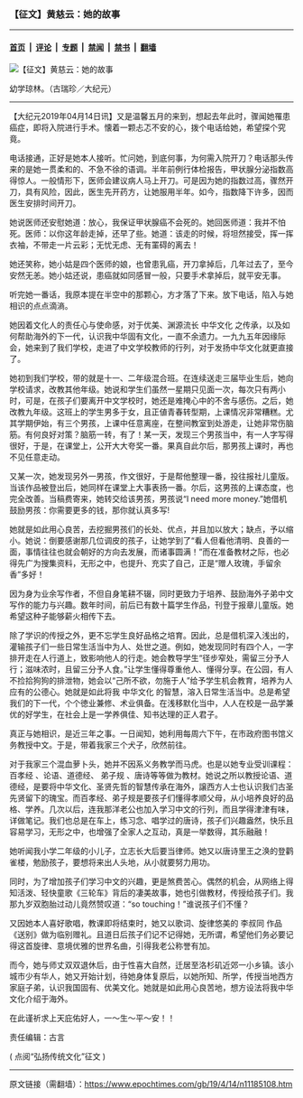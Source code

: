 ### 【征文】黄慈云：她的故事

---

#### [首页](../../../..?n11185108) &nbsp;|&nbsp; [评论](../../../../../epoch-comment?n11185108) &nbsp;|&nbsp; [专题](../../../../../epoch-special?n11185108) &nbsp;|&nbsp; [禁闻](../../../../../epoch-news?n11185108) &nbsp;|&nbsp; [禁书](../../../../../books?n11185108) &nbsp;|&nbsp; [翻墙](https://github.com/gfw-breaker/nogfw/blob/master/README.md?n11185108)


<div><img alt="【征文】黄慈云：她的故事" class="attachment-djy_600_400 size-djy_600_400 wp-post-image" src="https://i.epochtimes.com/assets/uploads/2019/04/1812312235052357-600x400.jpg"/>
<div class="caption">
 <p>
  幼学琼林。（古瑞珍／大纪元）
 </p>
</div></div><hr/><div class="post_content" id="artbody" itemprop="articleBody">
 <!-- article content begin -->
 <p>
  【大纪元2019年04月14日讯】又是温馨五月的来到，想起去年此时，骤闻她罹患癌症，即将入院进行手术。懐着一颗忐忑不安的心，拨个电话给她，希望探个究竟。
 </p>
 <p>
  电话接通，正好是她本人接听。忙问她，到底何事，为何需入院开刀？电话那头传来的是她一贯柔和的、不急不徐的语调。半年前例行体检报告，甲状腺分泌指数高得惊人。一般情形下，医师会建议病人马上开刀。可是因为她的指数过高，骤然开刀，具有风险，因此，医生先开药方，让她服用半年。如今，指数降下许多，因而医生安排时间开刀。
 </p>
 <p>
  她说医师还安慰她道：放心，我保证甲状腺癌不会死的。她回医师道：我并不怕死。医师：以你这年龄走掉，还早了些。她道：该走的时候，将坦然接受，挥一挥衣袖，不带走一片云彩；无忧无虑、无有罣碍的离去！
 </p>
 <p>
  她还笑称，她小姑是四个医师的娘，也曾患乳癌，开刀拿掉后，几年过去了，至今安然无恙。她小姑还说，患癌就如同感冒一般，只要手术拿掉后，就平安无事。
 </p>
 <p>
  听完她一番话，我原本提在半空中的那颗心，方才落了下来。放下电话，陷入与她相识的点点滴滳。
 </p>
 <p>
  她因着文化人的责任心与使命感，对于优美、渊源流长
  <ok href="https://www.epochtimes.com/gb/tag/%E4%B8%AD%E5%8D%8E%E6%96%87%E5%8C%96.html">
   中华文化
  </ok>
  之传承，以及如何帮助海外的下一代，认识我中华固有文化，一直不余遗力。一九九五年因缘际会，她来到了我们学校，走进了中文学校教师的行列，对于发扬中华文化就更直接了。
 </p>
 <p>
  她初到我们学校，带的就是十一、二年级混合班。在连续送走三届毕业生后，她向学校请求，改教其他年级。她说和学生们虽然一星期只见面一次，每次只有两小时，可是，在孩子们要离开中文学校时，她还是难掩心中的不舍与感伤。之后，她改教九年级。这班上的学生男多于女，且正値青春转型期，上课情况非常糟糕。尤其学期伊始，有三个男孩，上课中任意离座，在整间教室到处游走，让她非常伤脑筋。有何良好对策？脑筋一转，有了！某一天，发现三个男孩当中，有一人字写得很好，于是，在课堂上，公开大大夸奖一番。果真自此尔后，那男孩上课时，再也不见任意走动。
 </p>
 <p>
  又某一次，她发现另外一男孩，作文很好，于是帮他整理一番，投往报社儿童版。当该作品被登出后，她同样在课堂上大事表扬一番。尔后，这男孩的上课态度，也完全改善。当稿费寄来，她转交给该男孩，男孩说“I need more money.”她借机鼓励男孩：你需要更多的钱，那你就认真多写!
 </p>
 <p>
  她就是如此用心良苦，去挖掘男孩们的长处、优点，并且加以放大；缺点，予以缩小。她说：倒要感谢那几位调皮的孩子，让她学到了“看人但看他清明、良善的一面，事情往往也就会朝好的方向去发展，而诸事圆满！”而在准备教材之际，也必得先广为搜集资料，无形之中，也提升、充实了自己，正是“赠人玫瑰，手留余香”多好！
 </p>
 <p>
  因为身为业余写作者，不但自身笔耕不辍，同时更致力于培养、鼓励海外子弟中文写作的能力与兴趣。数年时间，前后已有数十篇学生作品，刊登于报章儿童版。她希望这种子能够薪火相传下去。
 </p>
 <p>
  除了学识的传授之外，更不忘学生良好品格之培育。因此，总是借机深入浅出的，灌输孩子们一些日常生活当中为人、处世之道。例如，她发现同时有四个人，一字排开走在人行道上，致影响他人的行走。她会教导学生“径步窄处，需留三分予人行；滋味浓时，且留三分予人食。”让学生懂得尊重他人、懂得分享。在公园，有人不捡拾狗狗的排泄物，她会以“己所不欲，勿施于人”给予学生机会教育，培养为人应有的公德心。她就是如此将我
  <ok href="https://www.epochtimes.com/gb/tag/%E4%B8%AD%E5%8D%8E%E6%96%87%E5%8C%96.html">
   中华文化
  </ok>
  的智慧，溶入日常生活当中。总是希望我们的下一代，个个徳业兼修、术业俱备。在浅移默化当中，人人在校是一品学兼优的好学生，在社会上是一学养俱佳、知书达理的正人君子。
 </p>
 <p>
  真正与她相识，是近三年之事。一日闻知，她利用每周六下午，在市政府图书馆义务教授中文。于是，带着我家三个犬子，欣然前往。
 </p>
 <p>
  对于我家三个混血萝卜头，她并不因系义务教学而马虎。也是以她专业受训课程：
  <ok href="https://www.epochtimes.com/gb/tag/%E7%99%BE%E5%AD%9D%E7%BB%8F.html">
   百孝经
  </ok>
  、论语、道德经、
  <ok href="https://www.epochtimes.com/gb/tag/%E5%BC%9F%E5%AD%90%E8%A7%84.html">
   弟子规
  </ok>
  、唐诗等等做为教材。她说之所以教授论语、道德经，是要将中华文化、圣贤先哲的智慧传承在海外，譲西方人士也认识我们古圣先贤留下的瑰宝。而百孝经、弟子规是要孩子们懂得孝顺父母，从小培养良好的品格、学养。几次以后，连我那洋老公也加入学习中文的行列，而且学得津津有味，详做笔记。我们也总是在车上，练习念、唱学过的唐诗，孩子们兴趣盎然，快乐且容易学习，无形之中，也增强了全家人之互动，真是一举数得，其乐融融！
 </p>
 <p>
  她听闻我小学二年级的小儿子，立志长大后要当律师。她又以唐诗里王之涣的登鹳雀楼，勉励孩子，要想将来出人头地，从小就要努力用功。
 </p>
 <p>
  同时，为了增加孩子们学习中文的兴趣，更是煞费苦心。偶然的机会，从网络上得知活泼、轻快童歌《三轮车》背后的凄美故事，她也引做教材，传授给孩子们。我那九岁双胞胎过动儿竟然赞叹道：“so touching！”谁说孩子们不懂？
 </p>
 <p>
  又因她本人喜好歌唱，教课即将结束时，她又以歌词、旋律悠美的
  <ok href="https://www.epochtimes.com/gb/tag/%E6%9D%8E%E5%8F%94%E5%90%8C.html">
   李叔同
  </ok>
  作品《送别》做为临别赠礼。且道日后孩子们记不记得她，无所谓，希望他们务必要记得这首旋律、意境优雅的世界名曲，引得我老公称誉有加。
 </p>
 <p>
  而今，她与师丈双双退休后，由于性喜大自然，迁居至洛杉矶近郊一小乡镇。该小城市少有华人，她又开始计划，待她身体复原后，以她所知、所学，传授当地西方家庭子弟，认识我国固有、优美文化。她就是如此用心良苦地，想方设法将我中华文化介绍于海外。
 </p>
 <p>
  在此谨祈求上天庇佑好人，一～生～平～安！！
 </p>
 <p>
  责任编辑：古言
 </p>
 <p class="p1">
  <span class="s1">
   <ok href="https://www.epochtimes.com/gb/tag/%25E5%25BC%2598%25E6%258F%259A%25E5%2582%25B3%25E7%25B5%25B1%25E6%2596%2587%25E5%258C%2596%25E5%25BE%25B5%25E6%2596%2587.html">
    (
    <span class="s2">
     点阅“弘扬传统文化”征文
    </span>
    <span class="s3">
     )
    </span>
   </ok>
  </span>
 </p>
 <p>
 </p>
 <!-- article content end -->
 <div id="below_article_ad">
 </div>
</div>


---

原文链接（需翻墙）：https://www.epochtimes.com/gb/19/4/14/n11185108.htm